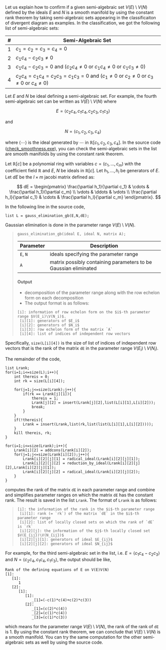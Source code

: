 Let us explain how to confirm if a given semi-algebraic set $V \left( E \right) \setminus V \left( N \right)$ defined by the ideals $E$ and $N$ is a smooth manifold by using the constant rank theorem by taking semi-algebraic sets appearing in the classificaiton of divergent diagram as examples. In the classification, we got the following list of semi-algebraic sets: 

| # | Semi-Algebraic Set |
| - |------------------- |
| 1 | $c_1 = c_2 = c_3 = c_4 = 0$ |
| 2 | $c_1 c_4 - c_2 c_3 \neq 0$ |
| 3 | $c_1 c_4 - c_2 c_3 = 0$ and ($c_2 c_4 \neq 0$ or $c_1 c_4 \neq 0$ or $c_1 c_3 \neq 0$)  |
| 4 | $c_2 c_4 = c_1 c_4 = c_2 c_3 = c_1 c_3 = 0$ and ($c_1 \neq 0$ or $c_2 \neq 0$ or $c_3 \neq 0$ or $c_4 \neq 0$)  |

Let $E$ and $N$ be ideal defining a semi-algebraic set. For example, the fourth semi-algebraic set can be written as $V \left( E \right) \setminus V \left( N \right)$ where 

$$E = \langle c_2 c_4, c_1 c_4, c_2 c_3, c_1 c_3 \rangle$$

and 

$$N = \langle c_1, c_2, c_3, c_4 \rangle$$

where $\langle \cdots \rangle$ is the ideal generated by $\cdots$ in $\mathbb{R} \left[ c_1, c_2, c_3, c_4 \right]$. In the source code ([check_smoothness.exe](check_smoothness.exe)), you can check the semi-algebraic sets in the list are smooth manifolds by using the constant rank theorem. 

Let $\mathbb{R} \left[ c \right]$ be a polynomial ring with variables $c = \left( c_1, \ldots, c_m \right)$ with the coefficient field $\mathbb{R}$ and $E$, $N$ be ideals in $\mathbb{R} \left[ c \right]$. Let $h_1, \ldots, h_l$ be generators of $E$. Let $dE$ be the $l \times m$ jacobi matrix defined as:

$$ dE = 
\begin{pmatrix}
\frac{\partial h_1}{\partial c_1} & \cdots & \frac{\partial h_1}{\partial c_m} \\
\vdots & \ddots & \vdots \\
\frac{\partial h_l}{\partial c_1} & \cdots & \frac{\partial h_l}{\partial c_m}
\end{pmatrix}.
$$

In the following line in the source code, 
```Singular
list L = gauss_elimination_gb(E,N,dE);
```
Gaussian elimination is done in the parameter range $V \left( E \right) \setminus V \left( N \right)$.

> ```Singular
> gauss_elimination_gb(ideal E, ideal N, matrix A);
> ```
> | Parameter | Description |
> | --------- | ----------- |
> | `E`, `N` | ideals specifying the parameter range |
> | `A` | matrix possibly containing parameters to be Gaussian eliminated |
> #### Output
> - decomposition of the parameter range along with the row echelon form on each decomposition
> - The output format is as follows:
> ```Singular
> [i]: information of row echelon form on the $i$-th parameter range $V(E_i)\V(N_i)$.
>  [i][1]: generators of $E_i$
>  [i][2]: generators of $N_i$
>  [i][3]: row echelon form of the matrix `A`
>  [i][4]: list of indices of independent row vectors
> ```

Specifically, `size(L[i][4])` is the size of list of indices of independent row vectors that is the rank of the matrix `dE` in the parameter range $V \left( E_i \right) \setminus V \left( N_i \right)$.

The remainder of the code, 
```Singular
list Lrank;
for(i=1;i<=size(L);i++){
	int thereis = 0;
	int rk = size(L[i][4]);

	for(j=1;j<=size(Lrank);j++){
		if(rk == Lrank[j][1]){
			thereis = 1;
			Lrank[j][2] = insert(Lrank[j][2],list(L[i][1],L[i][2]));
			break;
		}
	}
	if(!thereis){
		Lrank = insert(Lrank,list(rk,list(list(L[i][1],L[i][2]))));
	}
	kill thereis, rk;
}

for(i=1;i<=size(Lrank);i++){
	Lrank[i][2] = addcons(Lrank[i][2]);
	for(j=1;j<=size(Lrank[i][2]);j++){
		Lrank[i][2][j][1] = radical_ideal(Lrank[i][2][j][1]);
		Lrank[i][2][j][2] = reduction_by_ideal(Lrank[i][2][j][2],Lrank[i][2][j][1]);
		Lrank[i][2][j][2] = radical_ideal(Lrank[i][2][j][2]);
	}
}
```
computes the rank of the matrix `dE` in each parameter range and combine and simplifies parameter ranges on which the matrix `dE` has the constant rank. The result is saved in the list `Lrank`. The format of `Lrank` is as follows:

> ```Singular
> [i]: the information of the rank in the $i$-th parameter range
>  [i][1]: rank (= `rk`) of the matrix `dE` in the $i$-th parameter range
>  [i][2]: list of locally closed sets on which the rank of `dE` is `rk`
>  [i][2][j]: the information of the $j$-th locally closed set $V(E_{ij})\V(N_{ij})$
>  [i][2][j][1]: generators of ideal $E_{ij}$
>  [i][2][j][2]: generators of ideal $N_{ij}$
> ```

For example, for the third semi-algebraic set in the list, i.e. $E = \langle c_1 c_4 - c_2 c_3 \rangle$ and $N = \langle c_2 c_4, c_1 c_4, c_1 c_3 \rangle$, the output should be like, 
```Singular
Rank of the defining equations of E on V(E)V(N)
[1]:
   [1]:
      1
   [2]:
      [1]:
         [1]:
            _[1]=(-c(1)*c(4)+c(2)*c(3))
         [2]:
            _[1]=(c(2)*c(4))
            _[2]=(c(1)*c(4))
            _[3]=(c(1)*c(3))
```
which means for the parameter range $V \left( E \right) \setminus V \left( N \right)$, the rank of the rank of `dE` is $1$. By using the constant rank theorem, we can conclude that $V \left( E \right) \setminus V \left( N \right)$ is a smooth manifold. You can try the same computation for the other semi-algebraic sets as well by using the source code.
